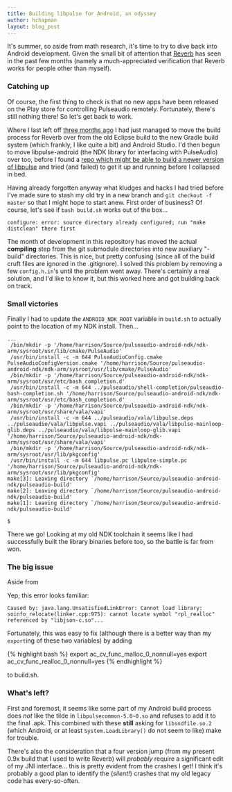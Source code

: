 ```yaml
---
title: Building libpulse for Android, an odyssey
author: hchapman
layout: blog_post
---
```


It's summer, so aside from math research, it's time to try to dive
back into Android development. Given the small bit of attention that
[Reverb](https://github.com/hchapman/reverb) has seen in the past few
months (namely a much-appreciated verification that Reverb works for
people other than myself).

### Catching up

Of course, the first thing to check is that no new apps have been
released on the Play store for controlling Pulseaudio
remotely. Fortunately, there's still nothing there! So let's get back
to work.

Where I last left off
[three months ago](https://github.com/hchapman/reverb/commit/2d7ea9ce3edb4b02982a36ce4d971e9f44407e12)
I had just managed to move the build process for Reverb over from the
old Eclipse build to the new Gradle build system (which frankly, I
like quite a bit) and Android Studio. I'd then begun to move
libpulse-android (the NDK library for interfacing with PulseAudio)
over too, before I found a
[repo which might be able to build a newer version of libpulse](https://github.com/glance-/pulseaudio-android-ndk)
and tried (and failed) to get it up and running before I collapsed in
bed.

Having already forgotten anyway what kludges and hacks I had tried
before I've made sure to stash my old try in a new branch and `git
checkout -f master` so that I might hope to start anew. First order of
business? Of course, let's see if `bash build.sh` works out of the box...

~~~
configure: error: source directory already configured; run "make distclean" there first
~~~

The month of development in this repository has moved the actual
**compiling** step from the git submodule directories into new
auxiliary "-build" directories. This is nice, but pretty confusing
(since all of the build cruft files are ignored in the .gitignore). I
solved this problem by removing a few `config.h.in`'s until the
problem went away. There's certainly a real solution, and I'd like to
know it, but this worked here and got building back on track.

### Small victories

Finally I had to update the `ANDROID_NDK_ROOT` variable in
`build.sh` to actually point to the location of my NDK install. Then...

~~~
...
 /bin/mkdir -p '/home/harrison/Source/pulseaudio-android-ndk/ndk-arm/sysroot/usr/lib/cmake/PulseAudio'
 /usr/bin/install -c -m 644 PulseAudioConfig.cmake PulseAudioConfigVersion.cmake '/home/harrison/Source/pulseaudio-android-ndk/ndk-arm/sysroot/usr/lib/cmake/PulseAudio'
 /bin/mkdir -p '/home/harrison/Source/pulseaudio-android-ndk/ndk-arm/sysroot/usr/etc/bash_completion.d'
 /usr/bin/install -c -m 644 ../pulseaudio/shell-completion/pulseaudio-bash-completion.sh '/home/harrison/Source/pulseaudio-android-ndk/ndk-arm/sysroot/usr/etc/bash_completion.d'
 /bin/mkdir -p '/home/harrison/Source/pulseaudio-android-ndk/ndk-arm/sysroot/usr/share/vala/vapi'
 /usr/bin/install -c -m 644 ../pulseaudio/vala/libpulse.deps ../pulseaudio/vala/libpulse.vapi ../pulseaudio/vala/libpulse-mainloop-glib.deps ../pulseaudio/vala/libpulse-mainloop-glib.vapi '/home/harrison/Source/pulseaudio-android-ndk/ndk-arm/sysroot/usr/share/vala/vapi'
 /bin/mkdir -p '/home/harrison/Source/pulseaudio-android-ndk/ndk-arm/sysroot/usr/lib/pkgconfig'
 /usr/bin/install -c -m 644 libpulse.pc libpulse-simple.pc '/home/harrison/Source/pulseaudio-android-ndk/ndk-arm/sysroot/usr/lib/pkgconfig'
make[3]: Leaving directory `/home/harrison/Source/pulseaudio-android-ndk/pulseaudio-build'
make[2]: Leaving directory `/home/harrison/Source/pulseaudio-android-ndk/pulseaudio-build'
make[1]: Leaving directory `/home/harrison/Source/pulseaudio-android-ndk/pulseaudio-build'

$
~~~

There we go! Looking at my old NDK toolchain it seems like I had successfully built the library binaries before too, so the battle is far from won.

### The big issue

Aside from

Yep; this error looks familiar:

~~~
Caused by: java.lang.UnsatisfiedLinkError: Cannot load library: soinfo_relocate(linker.cpp:975): cannot locate symbol "rpl_realloc" referenced by "libjson-c.so"...
~~~

Fortunately, this was easy to fix (although there is a better way than my `export`ing of these two variables) by adding

{% highlight bash %}
export ac_cv_func_malloc_0_nonnull=yes
export ac_cv_func_realloc_0_nonnull=yes
{% endhighlight %}

to build.sh.

### What's left?

First and foremost, it seems like some part of my Android build
process does *not* like the tilde in `libpulsecommon-5.0~0.so` and
refuses to add it to the final .apk. This combined with these
**still** asking for `libsndfile.so.2` (which Android, or at least
`System.LoadLibrary()` do not seem to like) make for trouble.

There's also the consideration that a four version jump (from my
present 0.9x build that I used to write Reverb) will *probably*
require a significant edit of my JNI interface... this is pretty
evident from the crashes I get! I think it's probably a good plan to
identify the (*silent!*) crashes that my old legacy code has
every-so-often.
